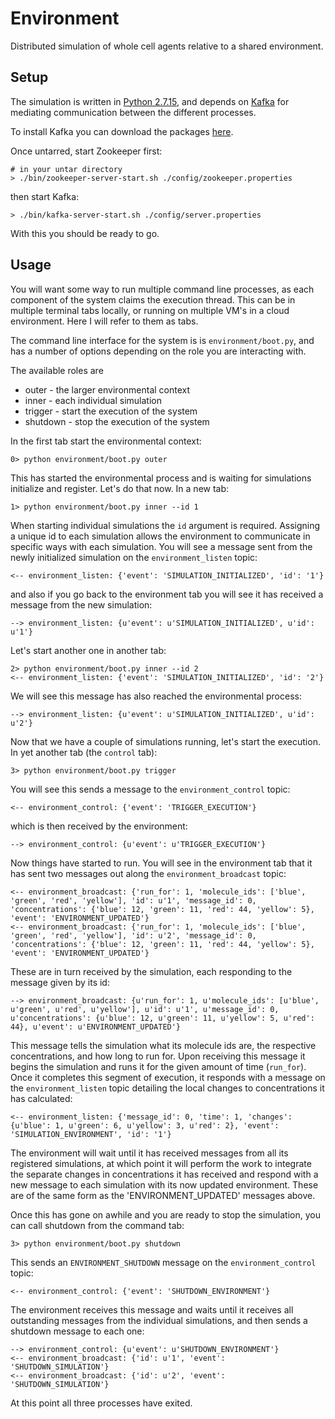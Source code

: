 # Environment

Distributed simulation of whole cell agents relative to a shared environment.

## Setup

The simulation is written in [Python 2.7.15](https://www.python.org/), and depends on [Kafka](https://kafka.apache.org/) for mediating communication between the different processes.

To install Kafka you can download the packages [here](https://www.apache.org/dyn/closer.cgi?path=/kafka/2.0.0/kafka_2.11-2.0.0.tgz). 

Once untarred, start Zookeeper first:

    # in your untar directory
    > ./bin/zookeeper-server-start.sh ./config/zookeeper.properties

then start Kafka:

    > ./bin/kafka-server-start.sh ./config/server.properties

With this you should be ready to go.

## Usage

You will want some way to run multiple command line processes, as each component of the system claims the execution thread. This can be in multiple terminal tabs locally, or running on multiple VM's in a cloud environment. Here I will refer to them as tabs.

The command line interface for the system is is `environment/boot.py`, and has a number of options depending on the role you are interacting with.

The available roles are

* outer - the larger environmental context
* inner - each individual simulation
* trigger - start the execution of the system
* shutdown - stop the execution of the system

In the first tab start the environmental context:

    0> python environment/boot.py outer

This has started the environmental process and is waiting for simulations initialize and register. Let's do that now. In a new tab:

    1> python environment/boot.py inner --id 1

When starting individual simulations the `id` argument is required. Assigning a unique id to each simulation allows the environment to communicate in specific ways with each simulation. You will see a message sent from the newly initialized simulation on the `environment_listen` topic:

    <-- environment_listen: {'event': 'SIMULATION_INITIALIZED', 'id': '1'}

and also if you go back to the environment tab you will see it has received a message from the new simulation:

    --> environment_listen: {u'event': u'SIMULATION_INITIALIZED', u'id': u'1'}

Let's start another one in another tab:

    2> python environment/boot.py inner --id 2
    <-- environment_listen: {'event': 'SIMULATION_INITIALIZED', 'id': '2'}

We will see this message has also reached the environmental process:

    --> environment_listen: {u'event': u'SIMULATION_INITIALIZED', u'id': u'2'}

Now that we have a couple of simulations running, let's start the execution. In yet another tab (the `control` tab):

    3> python environment/boot.py trigger

You will see this sends a message to the `environment_control` topic:

    <-- environment_control: {'event': 'TRIGGER_EXECUTION'}

which is then received by the environment:

    --> environment_control: {u'event': u'TRIGGER_EXECUTION'}

Now things have started to run. You will see in the environment tab that it has sent two messages out along the `environment_broadcast` topic:

    <-- environment_broadcast: {'run_for': 1, 'molecule_ids': ['blue', 'green', 'red', 'yellow'], 'id': u'1', 'message_id': 0, 'concentrations': {'blue': 12, 'green': 11, 'red': 44, 'yellow': 5}, 'event': 'ENVIRONMENT_UPDATED'}
    <-- environment_broadcast: {'run_for': 1, 'molecule_ids': ['blue', 'green', 'red', 'yellow'], 'id': u'2', 'message_id': 0, 'concentrations': {'blue': 12, 'green': 11, 'red': 44, 'yellow': 5}, 'event': 'ENVIRONMENT_UPDATED'}

These are in turn received by the simulation, each responding to the message given by its id:

    --> environment_broadcast: {u'run_for': 1, u'molecule_ids': [u'blue', u'green', u'red', u'yellow'], u'id': u'1', u'message_id': 0, u'concentrations': {u'blue': 12, u'green': 11, u'yellow': 5, u'red': 44}, u'event': u'ENVIRONMENT_UPDATED'}

This message tells the simulation what its molecule ids are, the respective concentrations, and how long to run for. Upon receiving this message it begins the simulation and runs it for the given amount of time (`run_for`). Once it completes this segment of execution, it responds with a message on the `environment_listen` topic detailing the local changes to concentrations it has calculated:

    <-- environment_listen: {'message_id': 0, 'time': 1, 'changes': {u'blue': 1, u'green': 6, u'yellow': 3, u'red': 2}, 'event': 'SIMULATION_ENVIRONMENT', 'id': '1'}

The environment will wait until it has received messages from all its registered simulations, at which point it will perform the work to integrate the separate changes in concentrations it has received and respond with a new message to each simulation with its now updated environment. These are of the same form as the 'ENVIRONMENT_UPDATED' messages above.

Once this has gone on awhile and you are ready to stop the simulation, you can call shutdown from the command tab:

    3> python environment/boot.py shutdown

This sends an `ENVIRONMENT_SHUTDOWN` message on the `environment_control` topic:

    <-- environment_control: {'event': 'SHUTDOWN_ENVIRONMENT'}

The environment receives this message and waits until it receives all outstanding messages from the individual simulations, and then sends a shutdown message to each one:

    --> environment_control: {u'event': u'SHUTDOWN_ENVIRONMENT'}
    <-- environment_broadcast: {'id': u'1', 'event': 'SHUTDOWN_SIMULATION'}
    <-- environment_broadcast: {'id': u'2', 'event': 'SHUTDOWN_SIMULATION'}

At this point all three processes have exited.
